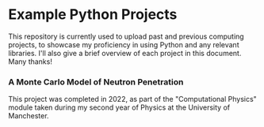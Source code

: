 # Example Python Projects
This repository is currently used to upload past and previous computing projects, to showcase my proficiency in using Python and any relevant libraries. I'll also give a brief overview of each project in this document. Many thanks! 

### A Monte Carlo Model of Neutron Penetration
This project was completed in 2022, as part of the "Computational Physics" module taken during my second year of Physics at the University of Manchester. 
